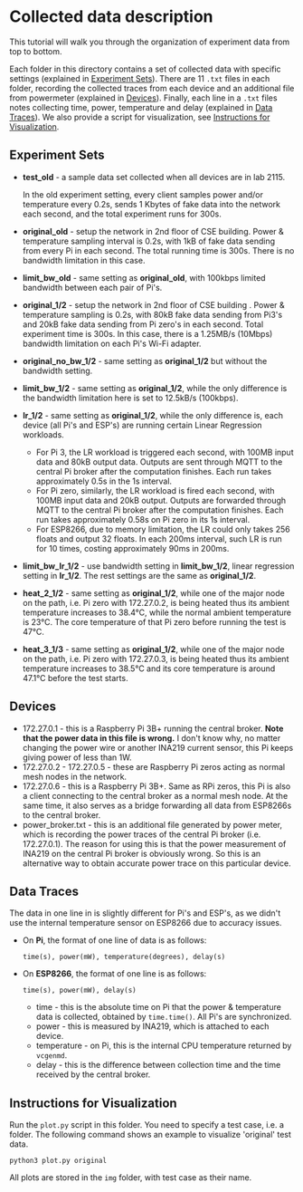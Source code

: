# Collected data description

This tutorial will walk you through the organization of experiment data from top to bottom. 

Each folder in this directory contains a set of collected data with specific settings (explained in [Experiment Sets](#Experiment-Sets)). There are 11 `.txt` files in each folder, recording the collected traces from each device and an additional file from powermeter (explained in [Devices](#Devices)). Finally, each line in a `.txt` files notes collecting time, power, temperature and delay (explained in [Data Traces](#Data-Traces)). We also provide a script for visualization, see [Instructions for Visualization](#Instructions-for-Visualization).

## Experiment Sets

* **test_old** - a sample data set collected when all devices are in lab 2115.

  In the old experiment setting, every client samples power and/or temperature every 0.2s, sends 1 Kbytes of fake data into the network each second, and the total experiment runs for 300s.

* **original_old** - setup the network in 2nd floor of CSE building. Power & temperature sampling interval is 0.2s,  with 1kB of fake data sending from every Pi in each second. The total running time is 300s. There is no bandwidth limitation in this case.

* **limit_bw_old** - same setting as **original_old**, with 100kbps limited bandwidth between each pair of Pi's.

* **original_1/2** - setup the network in 2nd floor of CSE building . Power & temperature sampling is 0.2s, with 80kB fake data sending from Pi3's and 20kB fake data sending from Pi zero's in each second. Total experiment time is 300s. In this case, there is a 1.25MB/s (10Mbps) bandwidth limitation on each Pi's Wi-Fi adapter. 

* **original_no_bw_1/2** - same setting as **original_1/2** but without the bandwidth setting.

* **limit_bw_1/2** - same setting as **original_1/2**, while the only difference is the bandwidth limitation here is set to 12.5kB/s (100kbps).

* **lr_1/2** - same setting as **original_1/2**, while the only difference is, each device (all Pi's and ESP's) are running certain Linear Regression workloads.

  * For Pi 3, the LR workload is triggered each second, with 100MB input data and 80kB output data. Outputs are sent through MQTT to the central Pi broker after the computation finishes. Each run takes approximately 0.5s in the 1s interval.
  * For Pi zero, similarly, the LR workload is fired each second, with 100MB input data and 20kB output. Outputs are forwarded through MQTT to the central Pi broker after the computation finishes. Each run takes approximately 0.58s on Pi zero in its 1s interval.
  * For ESP8266, due to memory limitation, the LR could only takes 256 floats and output 32 floats. In each 200ms interval, such LR is run for 10 times, costing approximately 90ms in 200ms.

* **limit_bw_lr_1/2** - use bandwidth setting in **limit_bw_1/2**, linear regression setting in **lr_1/2**. The rest settings are the same as **original_1/2**.

* **heat_2_1/2** - same setting as **original_1/2**, while one of the major node on the path, i.e. Pi zero with 172.27.0.2, is being heated thus its ambient temperature increases to 38.4°C, while the normal ambient temperature is 23°C. The core temperature of that Pi zero before running the test is 47°C.

* **heat_3_1/3** - same setting as **original_1/2**, while one of the major node on the path, i.e. Pi zero with 172.27.0.3, is being heated thus its ambient temperature increases to 38.5°C and its core temperature is around 47.1°C before the test starts.

## Devices

* 172.27.0.1 - this is a Raspberry Pi 3B+ running the central broker. **Note that the power data in this file is wrong.** I don't know why, no matter changing the power wire or another INA219 current sensor, this Pi keeps giving power of less than 1W.
* 172.27.0.2 - 172.27.0.5 - these are Raspberry Pi zeros acting as normal mesh nodes in the network.
* 172.27.0.6 - this is a Raspberry Pi 3B+. Same as RPi zeros, this Pi is also a client connecting to the central broker as a normal mesh node. At the same time, it also serves as a bridge forwarding all data from ESP8266s to the central broker.
* power_broker.txt - this is an additional file generated by power meter, which is recording the power traces of the central Pi broker (i.e. 172.27.0.1). The reason for using this is that the power measurement of INA219 on the central Pi broker is obviously wrong. So this is an alternative way to obtain accurate power trace on this particular device.

## Data Traces

The data in one line in is slightly different for Pi's and ESP's, as we didn't use the internal temperature sensor on ESP8266 due to accuracy issues.

* On **Pi**, the format of one line of data is as follows:

  ```
  time(s), power(mW), temperature(degrees), delay(s)
  ```

* On **ESP8266**, the format of one line is as follows:

  ```
  time(s), power(mW), delay(s)
  ```

  * time - this is the absolute time on Pi that the power & temperature data is collected, obtained by `time.time()`. All Pi's are synchronized.
  * power - this is measured by INA219, which is attached to each device.
  * temperature - on Pi, this is the internal CPU temperature returned by `vcgenmd`.
  * delay - this is the difference between collection time and the time received by the central broker.

## Instructions for Visualization

Run the `plot.py` script in this folder. You need to specify a test case, i.e. a folder. The following command shows an example to visualize 'original' test data.

```shell
python3 plot.py original
```

All plots are stored in the `img` folder, with test case as their name.